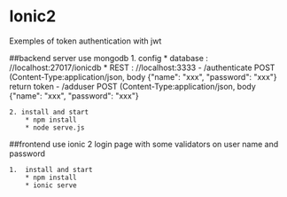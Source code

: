 # Ionic2
Exemples of token authentication with jwt

##backend server use mongodb
	1. config
		* database : //localhost:27017/ionicdb
		* REST : //localhost:3333
			- /authenticate POST (Content-Type:application/json, body {"name": "xxx", "password": "xxx"} return token
			- /adduser POST (Content-Type:application/json, body {"name": "xxx", "password": "xxx"}
		
	2. install and start
		* npm install
		* node serve.js
	
##frontend use ionic 2 login page with some validators on user name and password

	1.  install and start
		* npm install
		* ionic serve